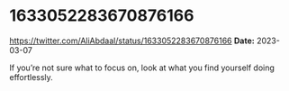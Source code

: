 # 1633052283670876166
https://twitter.com/AliAbdaal/status/1633052283670876166
**Date:** 2023-03-07

If you’re not sure what to focus on, look at what you find yourself doing effortlessly.
